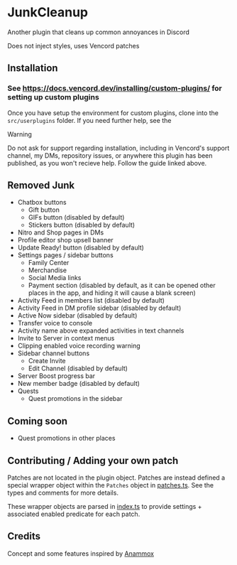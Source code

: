 # JunkCleanup

Another plugin that cleans up common annoyances in Discord

Does not inject styles, uses Vencord patches

## Installation

### See https://docs.vencord.dev/installing/custom-plugins/ for setting up custom plugins
Once you have setup the environment for custom plugins, clone into the `src/userplugins` folder. If you need further help, see the

> [!WARNING]
> Do not ask for support regarding installation, including in Vencord's support channel, my DMs, repository issues, or anywhere this plugin has been published, as you won't recieve help. Follow the guide linked above.

## Removed Junk

- Chatbox buttons
  - Gift button
  - GIFs button (disabled by default)
  - Stickers button (disabled by default)
- Nitro and Shop pages in DMs
- Profile editor shop upsell banner
- Update Ready! button (disabled by default)
- Settings pages / sidebar buttons
  - Family Center
  - Merchandise
  - Social Media links
  - Payment section (disabled by default, as it can be opened other places in the app, and hiding it will cause a blank screen)
- Activity Feed in members list (disabled by default)
- Activity Feed in DM profile sidebar (disabled by default)
- Active Now sidebar (disabled by default)
- Transfer voice to console
- Activity name above expanded activities in text channels
- Invite to Server in context menus
- Clipping enabled voice recording warning
- Sidebar channel buttons
  - Create Invite
  - Edit Channel (disabled by default)
- Server Boost progress bar
- New member badge (disabled by default)
- Quests
  - Quest promotions in the sidebar

## Coming soon

- Quest promotions in other places

## Contributing / Adding your own patch

Patches are not located in the plugin object. Patches are instead defined a special wrapper object within the `Patches` object in [patches.ts](./patches.ts). See the types and comments for more details.

These wrapper objects are parsed in [index.ts](./index.ts) to provide settings + associated enabled predicate for each patch.

## Credits

Concept and some features inspired by [Anammox](https://github.com/Kyuuhachi/VencordPlugins/tree/main/Anammox)
